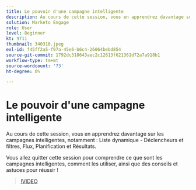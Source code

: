 ```yaml
---
title: Le pouvoir d'une campagne intelligente
description: Au cours de cette session, vous en apprendrez davantage sur les campagnes intelligentes, notamment - Liste dynamique - Déclencheurs et filtres, Flux, Planification et Résultats.
solution: Marketo Engage
role: User
level: Beginner
kt: 9711
thumbnail: 340310.jpeg
exl-id: f45ff2a5-f97a-45e6-b6c4-26064bebd854
source-git-commit: 1792dc318643aec2c12613f621361d72a7a918b1
workflow-type: tm+mt
source-wordcount: '73'
ht-degree: 0%

---
```


# Le pouvoir d&#39;une campagne intelligente

Au cours de cette session, vous en apprendrez davantage sur les campagnes intelligentes, notamment : Liste dynamique - Déclencheurs et filtres, Flux, Planification et Résultats.

Vous allez quitter cette session pour comprendre ce que sont les campagnes intelligentes, comment les utiliser, ainsi que des conseils et astuces pour réussir !

>[!VIDEO](https://video.tv.adobe.com/v/340310/?quality=12&learn=on)
